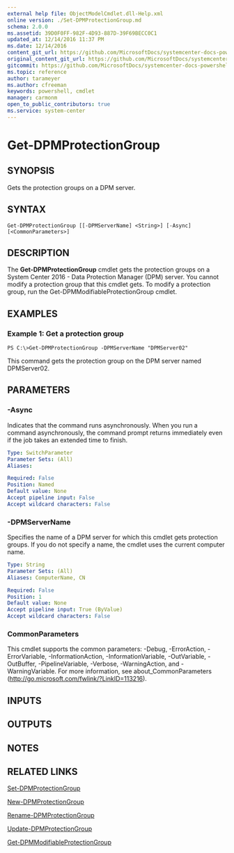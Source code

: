 ```yaml
---
external help file: ObjectModelCmdlet.dll-Help.xml
online version: ./Set-DPMProtectionGroup.md
schema: 2.0.0
ms.assetid: 39D0F0FF-982F-4D93-887D-39F69BECC0C1
updated_at: 12/14/2016 11:37 PM
ms.date: 12/14/2016
content_git_url: https://github.com/MicrosoftDocs/systemcenter-docs-powershell/blob/master/systemcenter-cmdlets/SystemCenter2016/DataProtectionManager/v1/Get-DPMProtectionGroup.md
original_content_git_url: https://github.com/MicrosoftDocs/systemcenter-docs-powershell/blob/master/systemcenter-cmdlets/SystemCenter2016/DataProtectionManager/v1/Get-DPMProtectionGroup.md
gitcommit: https://github.com/MicrosoftDocs/systemcenter-docs-powershell/blob/ddd0fefc9adaabb9394eb6c21b33370913d1830d/systemcenter-cmdlets/SystemCenter2016/DataProtectionManager/v1/Get-DPMProtectionGroup.md
ms.topic: reference
author: tarameyer
ms.author: cfreeman
keywords: powershell, cmdlet
manager: carmonm
open_to_public_contributors: true
ms.service: system-center
---
```


# Get-DPMProtectionGroup

## SYNOPSIS
Gets the protection groups on a DPM server.

## SYNTAX

```
Get-DPMProtectionGroup [[-DPMServerName] <String>] [-Async] [<CommonParameters>]
```

## DESCRIPTION
The **Get-DPMProtectionGroup** cmdlet gets the protection groups on a System Center 2016 - Data Protection Manager (DPM) server.
You cannot modify a protection group that this cmdlet gets.
To modify a protection group, run the Get-DPMModifiableProtectionGroup cmdlet.

## EXAMPLES

### Example 1: Get a protection group
```
PS C:\>Get-DPMProtectionGroup -DPMServerName "DPMServer02"
```

This command gets the protection group on the DPM server named DPMServer02.

## PARAMETERS

### -Async
Indicates that the command runs asynchronously.
When you run a command asynchronously, the command prompt returns immediately even if the job takes an extended time to finish.

```yaml
Type: SwitchParameter
Parameter Sets: (All)
Aliases: 

Required: False
Position: Named
Default value: None
Accept pipeline input: False
Accept wildcard characters: False
```

### -DPMServerName
Specifies the name of a DPM server for which this cmdlet gets protection groups.
If you do not specify a name, the cmdlet uses the current computer name.

```yaml
Type: String
Parameter Sets: (All)
Aliases: ComputerName, CN

Required: False
Position: 1
Default value: None
Accept pipeline input: True (ByValue)
Accept wildcard characters: False
```

### CommonParameters
This cmdlet supports the common parameters: -Debug, -ErrorAction, -ErrorVariable, -InformationAction, -InformationVariable, -OutVariable, -OutBuffer, -PipelineVariable, -Verbose, -WarningAction, and -WarningVariable. For more information, see about_CommonParameters (http://go.microsoft.com/fwlink/?LinkID=113216).

## INPUTS

## OUTPUTS

## NOTES

## RELATED LINKS

[Set-DPMProtectionGroup](xref:SystemCenter2016/DataProtectionManager/v1/Set-DPMProtectionGroup.md)

[New-DPMProtectionGroup](xref:SystemCenter2016/DataProtectionManager/v1/New-DPMProtectionGroup.md)

[Rename-DPMProtectionGroup](xref:SystemCenter2016/DataProtectionManager/v1/Rename-DPMProtectionGroup.md)

[Update-DPMProtectionGroup](xref:SystemCenter2016/DataProtectionManager/v1/Update-DPMProtectionGroup.md)

[Get-DPMModifiableProtectionGroup](xref:SystemCenter2016/DataProtectionManager/v1/Get-DPMModifiableProtectionGroup.md)


